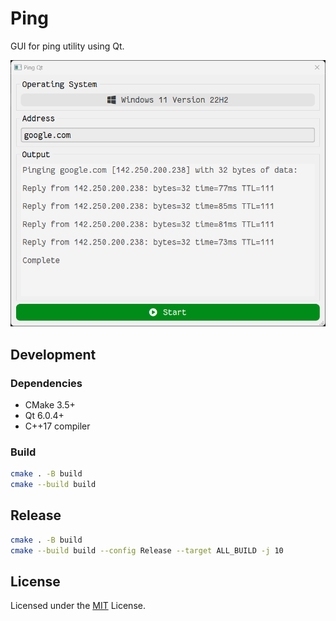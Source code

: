 # Ping

GUI for ping utility using Qt.

![ping-qt png](assets/ping-qt.png)

## Development

### Dependencies

- CMake 3.5+
- Qt 6.0.4+
- C++17 compiler

### Build

```bash
cmake . -B build
cmake --build build
```

## Release

```bash
cmake . -B build
cmake --build build --config Release --target ALL_BUILD -j 10
```

## License

Licensed under the [MIT](LICENSE) License.
